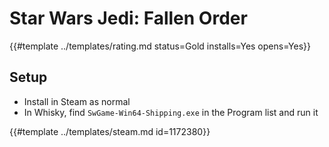 # Star Wars Jedi: Fallen Order
<!-- script:Aliases [
    "Star Wars Jedi Fallen Order"
] -->

{{#template ../templates/rating.md status=Gold installs=Yes opens=Yes}}

## Setup

- Install in Steam as normal
- In Whisky, find `SwGame-Win64-Shipping.exe` in the Program list and run it

{{#template ../templates/steam.md id=1172380}}
